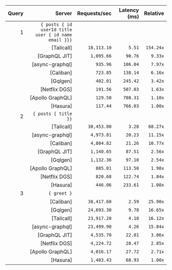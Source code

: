 <!-- PERFORMANCE_RESULTS_START -->

| Query | Server | Requests/sec | Latency (ms) | Relative |
|-------:|--------:|--------------:|--------------:|---------:|
| 1 | `{ posts { id userId title user { id name email }}}` |
|| [Tailcall] | `18,113.10` | `5.51` | `154.24x` |
|| [GraphQL JIT] | `1,095.66` | `90.76` | `9.33x` |
|| [async-graphql] | `935.96` | `106.04` | `7.97x` |
|| [Caliban] | `723.85` | `138.14` | `6.16x` |
|| [Gqlgen] | `402.01` | `245.42` | `3.42x` |
|| [Netflix DGS] | `191.56` | `507.03` | `1.63x` |
|| [Apollo GraphQL] | `129.50` | `708.31` | `1.10x` |
|| [Hasura] | `117.44` | `766.03` | `1.00x` |
| 2 | `{ posts { title }}` |
|| [Tailcall] | `30,453.00` | `3.28` | `68.27x` |
|| [async-graphql] | `4,973.81` | `20.23` | `11.15x` |
|| [Caliban] | `4,804.82` | `21.26` | `10.77x` |
|| [GraphQL JIT] | `1,140.65` | `87.51` | `2.56x` |
|| [Gqlgen] | `1,132.36` | `97.10` | `2.54x` |
|| [Apollo GraphQL] | `885.01` | `113.50` | `1.98x` |
|| [Netflix DGS] | `820.68` | `122.74` | `1.84x` |
|| [Hasura] | `446.06` | `233.61` | `1.00x` |
| 3 | `{ greet }` |
|| [Caliban] | `38,417.60` | `2.59` | `25.90x` |
|| [Gqlgen] | `24,693.30` | `9.78` | `16.65x` |
|| [Tailcall] | `23,917.20` | `4.18` | `16.12x` |
|| [async-graphql] | `23,499.90` | `4.26` | `15.84x` |
|| [GraphQL JIT] | `4,535.70` | `22.01` | `3.06x` |
|| [Netflix DGS] | `4,224.72` | `28.47` | `2.85x` |
|| [Apollo GraphQL] | `4,016.17` | `27.72` | `2.71x` |
|| [Hasura] | `1,483.43` | `68.93` | `1.00x` |

<!-- PERFORMANCE_RESULTS_END -->
